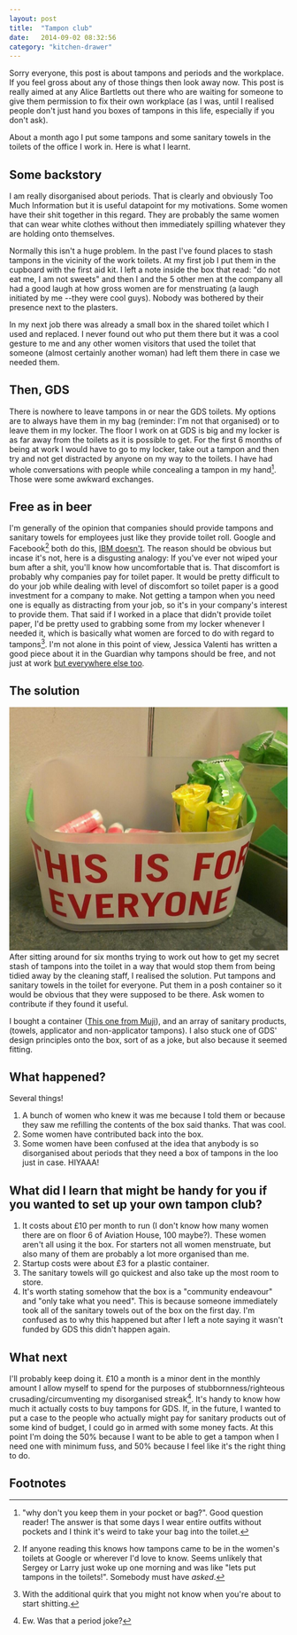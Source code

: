 ```yaml
---
layout: post
title:  "Tampon club"
date:   2014-09-02 08:32:56
category: "kitchen-drawer"
---
```

Sorry everyone, this post is about tampons and periods and the workplace. If you feel gross about any of those things then look away now. This post is really aimed at any Alice Bartletts out there who are waiting for someone to give them permission to fix their own workplace (as I was, until I realised people don't just hand you boxes of tampons in this life, especially if you don't ask).

About a month ago I put some tampons and some sanitary towels in the toilets of the office I work in. Here is what I learnt.

## Some backstory
I am really disorganised about periods. That is clearly and obviously Too Much Information but it is useful datapoint for my motivations. Some women have their shit together in this regard. They are probably the same women that can wear white clothes without then immediately spilling whatever they are holding onto themselves.

Normally this isn't a huge problem. In the past I've found places to stash tampons in the vicinity of the work toilets. At my first job I put them in the cupboard with the first aid kit. I left a note inside the box that read: "do not eat me, I am not sweets" and then I and the 5 other men at the company all had a good laugh at how gross women are for menstruating (a laugh initiated by me --they were cool guys). Nobody was bothered by their presence next to the plasters.

In my next job there was already a small box in the shared toilet which I used and replaced. I never found out who put them there but it was a cool gesture to me and any other women visitors that used the toilet that someone (almost certainly another woman) had left them there in case we needed them.

## Then, GDS
There is nowhere to leave tampons in or near the GDS toilets. My options are to always have them in my bag (reminder: I'm not that organised) or to leave them in my locker. The floor I work on at GDS is big and my locker is as far away from the toilets as it is possible to get. For the first 6 months of being at work I would have to go to my locker, take out a tampon and then try and not get distracted by anyone on my way to the toilets. I have had whole conversations with people while concealing a tampon in my hand[^1]. Those were some awkward exchanges.

## Free as in beer
I'm generally of the opinion that companies should provide tampons and sanitary towels for employees just like they provide toilet roll. Google and Facebook[^2] both do this, [IBM doesn't](http://zoah.co.uk/how-can-we-hire-more-women). The reason should be obvious but incase it's not, here is a disgusting analogy: If you've ever not wiped your bum after a shit, you'll know how uncomfortable that is. That discomfort is probably why companies pay for toilet paper. It would be pretty difficult to do your job while dealing with level of discomfort so toilet paper is a good investment for a company to make. Not getting a tampon when you need one is equally as distracting from your job, so it's in your company's interest to provide them. That said if I worked in a place that didn't provide toilet paper, I'd be pretty used to grabbing some from my locker whenever I needed it, which is basically what women are forced to do with regard to tampons[^3]. I'm not alone in this point of view, Jessica Valenti has written a good piece about it in the Guardian why tampons should be free, and not just at work [but everywhere else too](http://www.theguardian.com/commentisfree/2014/aug/11/free-tampons-cost-feminine-hygiene-products).

## The solution

![Box of tampons in the GDS toilet](/assets/img/tampon_box.jpg)
After sitting around for six months trying to work out how to get my secret stash of tampons into the toilet in a way that would stop them from being tidied away by the cleaning staff, I realised the solution. Put tampons and sanitary towels in the toilet for everyone. Put them in a posh container so it would be obvious that they were supposed to be there. Ask women to contribute if they found it useful.

I bought a container ([This one from Muji](http://www.muji.eu/pages/online.asp?Sec=17&Sub=80&PID=899)), and an array of sanitary products, (towels, applicator and non-applicator tampons). I also stuck one of GDS' design principles onto the box, sort of as a joke, but also because it seemed fitting.

## What happened?
Several things!

1. A bunch of women who knew it was me because I told them or because they saw me refilling the contents of the box said thanks. That was cool.
2. Some women have contributed back into the box.
3. Some women have been confused at the idea that anybody is so disorganised about periods that they need a box of tampons in the loo just in case. HIYAAA!

## What did I learn that might be handy for you if you wanted to set up your own tampon club?
1. It costs about &pound;10 per month to run (I don't know how many women there are on floor 6 of Aviation House, 100 maybe?). These women aren't all using it the box. For starters not all women menstruate, but also many of them are probably a lot more organised than me.
2. Startup costs were about &pound;3 for a plastic container.
3. The sanitary towels will go quickest and also take up the most room to store.
4. It's worth stating somehow that the box is a "community endeavour" and "only take what you need". This is because someone immediately took all of the sanitary towels out of the box on the first day. I'm confused as to why this happened but after I left a note saying it wasn't funded by GDS this didn't happen again.

## What next
I'll probably keep doing it. &pound;10 a month is a minor dent in the monthly amount I allow myself to spend for the purposes of stubbornness/righteous crusading/circumventing my disorganised streak[^4]. It's handy to know how much it actually costs to buy tampons for GDS. If, in the future, I wanted to put a case to the people who actually might pay for sanitary products out of some kind of budget, I could go in armed with some money facts. At this point I'm doing the 50% because I want to be able to get a tampon when I need one with minimum fuss, and 50% because I feel like it's the right thing to do.

## Footnotes
[^1]: "why don't you keep them in your pocket or bag?". Good question reader! The answer is that some days I wear entire outfits without pockets and I think it's weird to take your bag into the toilet.
[^2]: If anyone reading this knows how tampons came to be in the women's toilets at Google or wherever I'd love to know. Seems unlikely that Sergey or Larry just woke up one morning and was like "lets put tampons in the toilets!". Somebody must have _asked_.
[^3]: With the additional quirk that you might not know when you're about to start shitting.
[^4]: Ew. Was that a period joke?
